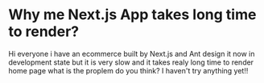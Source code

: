 
# Why me Next.js App takes long time to render?

Hi everyone i have an ecommerce built by Next.js and Ant design it now in development state but it is very slow and it takes realy long time to render home page what is the proplem do you think?
I haven't try anything yet!!

        